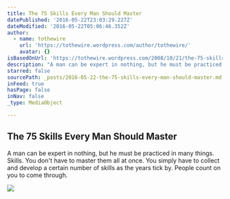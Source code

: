 ```yaml
---
title: The 75 Skills Every Man Should Master
datePublished: '2016-05-22T23:03:29.227Z'
dateModified: '2016-05-22T05:06:46.352Z'
author:
  - name: tothewire
    url: 'https://tothewire.wordpress.com/author/tothewire/'
    avatar: {}
isBasedOnUrl: 'https://tothewire.wordpress.com/2008/10/21/the-75-skills-every-man-should-master/'
description: "A man can be expert in nothing, but he must be practiced in many things. Skills. You don't have to master them all at once. You simply have to collect and develop a certain number of skills as the years tick by. People count on you to come through."
starred: false
sourcePath: _posts/2016-05-22-the-75-skills-every-man-should-master.md
inFeed: true
hasPage: false
inNav: false
_type: MediaObject

---
```

<article style=""><h1>The 75 Skills Every Man Should Master</h1><p>A man can be expert in nothing, but he must be practiced in many things. Skills. You don't have to master them all at once. You simply have to collect and develop a certain number of skills as the years tick by. People count on you to come through.</p><img src="https://tothewire.files.wordpress.com/2008/11/75-skills-splash-0508-lg.jpg?w=240&amp;h=312" /></article>
